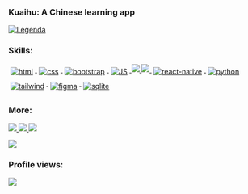### Kuaihu: A Chinese learning app
[![Legenda](https://github.com/nailtonvital/nailtonvital/assets/51789882/e4ab3089-f54a-4561-b73f-b21408e49d00)](https://play.google.com/store/apps/details?id=com.nailtonvital.chinesequiz)

### Skills: 
<p align="left">
  <a href="#">
    <img src="https://img.shields.io/badge/HTML5-E34F26?style=for-the-badge&logo=html5&logoColor=white" alt="html" style="vertical-align:top; margin:6px 4px">
  </a>  
  <a href="#">
    <img src="https://img.shields.io/badge/CSS3-1572B6?style=for-the-badge&logo=css3&logoColor=white" alt="css" style="vertical-align:top; margin:6px 4px">
  </a> 
  <a href="#">
    <img src="https://img.shields.io/badge/Bootstrap-563D7C?style=for-the-badge&logo=bootstrap&logoColor=white" alt="bootstrap" style="vertical-align:top; margin:6px 4px">
  </a> 
  <a href="#">
    <img src="https://img.shields.io/badge/JavaScript-F7DF1E?style=for-the-badge&logo=javascript&logoColor=black" alt="JS" style="vertical-align:top; margin:6px 4px">
  </a> 
  <a href="#">
    <img src="https://img.shields.io/badge/Express.js-404D59?style=for-the-badge&logo=express" />
  </a> 
  <a href="#">
    <img src="https://img.shields.io/badge/React-20232A?style=for-the-badge&logo=react&logoColor=61DAFB" />
  </a> 
  <a href="#">
    <img src="https://img.shields.io/badge/React_Native-20232A?style=for-the-badge&logo=react&logoColor=61DAFB" alt="react-native" style="vertical-align:top; margin:6px 4px">
  </a> 
  <a href="#">
    <img src="https://img.shields.io/badge/Python-3776AB?style=for-the-badge&logo=python&logoColor=white" alt="python" style="vertical-align:top; margin:6px 4px">
  </a>
  <a href="#">
    <img src="https://img.shields.io/badge/Tailwind_CSS-38B2AC?style=for-the-badge&logo=tailwind-css&logoColor=white" alt="tailwind" style="vertical-align:top; margin:6px 4px">
  </a> 
  <a href="#">
    <img src="https://img.shields.io/badge/Figma-F24E1E?style=for-the-badge&logo=figma&logoColor=white" alt="figma" style="vertical-align:top; margin:6px 4px">
  </a> 
<a href="#">
    <img src="https://img.shields.io/badge/sqlite-%2307405e.svg?style=for-the-badge&logo=sqlite&logoColor=white" alt="sqlite" style="vertical-align:top; margin:6px 4px">
  </a> 
 
</p>
  
### More: 
<p align="left">
  <a href="https://www.linkedin.com/in/nailtonvita/" target="_blank">
    <img src="https://img.shields.io/badge/LinkedIn-0077B5?style=for-the-badge&logo=linkedin&logoColor=white" >
  </a>  
  <a href="https://www.behance.net/nailtonvital/" target="_blank">
    <img src="https://img.shields.io/badge/-Behance-blue?style=for-the-badge&logo=behance&logoColor=white">
  </a> 
  <a href="https://www.instagram.com/nailtonvital/" target="_blank">
    <img src="https://img.shields.io/badge/Instagram-E4405F?style=for-the-badge&logo=instagram&logoColor=white">
  </a> 
</p>
<img src="https://wakatime.com/badge/user/ed3bd392-07f2-4727-84f1-82d989b44906.svg">  

### Profile views: 
<img src="https://profile-counter.glitch.me/nailtonvital/count.svg">  


